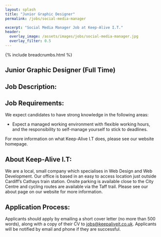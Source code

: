 ```yaml
---
layout: splash 
title: "Junior Graphic Designer"
permalink: /jobs/social-media-manager

excerpt: "Social Media Manager Job at Keep-Alive I.T."
header:
  overlay_image: /assets/images/jobs/social-media-manager.jpg
  overlay_filter: 0.5 
---
```


{% include breadcrumbs.html %}

## Junior Graphic Designer (Full Time)

## Job Description:


## Job Requirements:
We expect candidates to have strong knowledge in the following areas:


- Expect a managed working environment with flexible working hours, and the responsibility to self-manage yourself to stick to deadlines.

For more information on what Keep-Alive I.T does, please see our website homepage.

## About Keep-Alive I.T:
We are a local, small company which specialises in Web Design and Web Development.
Our office is based in an easy to access location just outside Cardiff’s Cathays train station. Onsite parking is available close to the City Centre and cycling routes are available via the Taff trail. Please see our about page on our website for more information.

## Application Process:
Applicants should apply by emailing a short cover letter (no more than 500 words), along with a copy of their CV to <a href="mailto:jobs@keepaliveit.co.uk">jobs@keepaliveit.co.uk</a>. Applicants will be notified by email and phone if they are successful.
